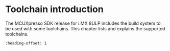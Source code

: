 # Toolchain introduction

The MCUXpresso SDK release for i.MX 8ULP includes the build system to be used with some toolchains. This chapter lists and explains the supported toolchains.


```{include} ../topics/compiler_debugger.md
:heading-offset: 1
```

